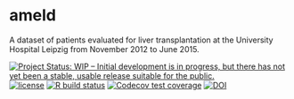 # ameld

A dataset of patients evaluated for liver transplantation at the
University Hospital Leipzig from November 2012 to June 2015.

<!-- badges: start -->
[![Project Status: WIP – Initial development is in progress, but there has not yet been a stable, usable release suitable for the public.](https://www.repostatus.org/badges/latest/wip.svg)](https://www.repostatus.org/#wip)
[![license](https://img.shields.io/badge/license-GPL%20%28%3E=%203%29-brightgreen.svg?style=flat)](https://www.gnu.org/licenses/gpl-3.0.html)
[![R build status](https://github.com/ampel-leipzig/ameld/workflows/R-CMD-check/badge.svg)](https://github.com/ampel-leipzig/ameld/actions)
[![Codecov test coverage](https://codecov.io/gh/ampel-leipzig/ameld/branch/main/graph/badge.svg)](https://codecov.io/gh/ampel-leipzig/ameld?branch=main)
[![DOI](https://zenodo.org/badge/DOI/10.5281/zenodo.6666018.svg)](https://doi.org/10.5281/zenodo.6666018)
<!-- badges: end -->
